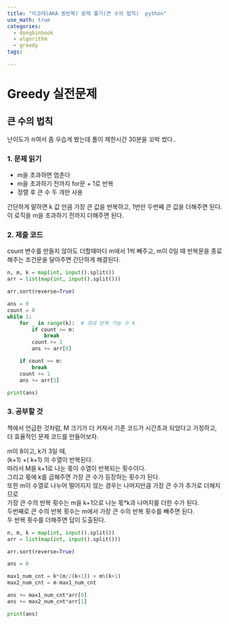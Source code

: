 ```yaml
---
title: "이코테(AKA 동빈북) 문제 풀기(큰 수의 법칙)  python"
use_math: true
categories:
  - dongbinbook
  - algorithm
  - greedy
tags:

---
```



# Greedy 실전문제  

## 큰 수의 법칙  

난이도가 `하`여서 좀 우습게 봤는데 풀이 제한시간 30분을 꼬박 썼다..  



### 1. 문제 읽기  

- m을 초과하면 멈춘다  
- m을 초과하기 전까지 for문 + 1로 반복  
- 정렬 후 큰 수 두 개만 사용  

간단하게 말하면 k 값 만큼 가장 큰 값을 반복하고, 1번만 두번째 큰 값을 더해주면 된다.  
이 로직을 m을 초과하기 전까지 더해주면 된다.  

### 2. 제출 코드  

count 변수를 만들지 않아도 더할때마다 m에서 1씩 빼주고, m이 0일 때 반복문을 종료해주는 조건문을 달아주면 간단하게 해결된다.  

```python
n, m, k = map(int, input().split())
arr = list(map(int, input().split()))

arr.sort(reverse=True) 

ans = 0
count = 0
while 1:
    for _ in range(k):  # 최대 반복 가능 수 k
        if count >= m:
            break
        count += 1
        ans += arr[0]

    if count >= m:
        break
    count += 1
    ans += arr[1]

print(ans)
```


### 3. 공부할 것  

책에서 언급한 것처럼, M 크기가 더 커져서 기존 코드가 시간초과 되었다고 가정하고, 더 효율적인 문제 코드를 만들어보자.  



m이 8이고, k가 3일 때,   
(k+1) +( k+1) 의 수열이 반복된다.  
따라서 M을 k+1로 나눈 몫이 수열이 반복되는 횟수이다.  
그리고 몫에 k를 곱해주면 가장 큰 수가 등장하는 횟수가 된다.  
또한 m이 수열로 나누어 떨어지지 않는 경우는 나머지만큼 가장 큰 수가 추가로 더해지므로   
가장 큰 수의 반복 횟수는 m을 k+1으로 나눈 몫\*k과 나머지를 더한 수가 된다.   
두번째로 큰 수의 반복 횟수는 m에서 가장 큰 수의 반복 횟수를 빼주면 된다.  
두 반복 횟수를 더해주면 답이 도출된다.  

```python
n, m, k = map(int, input().split())
arr = list(map(int, input().split()))

arr.sort(reverse=True)

ans = 0

max1_num_cnt = k*(m//(k+1)) + m%(k+1)
max2_num_cnt = m-max1_num_cnt

ans += max1_num_cnt*arr[0]
ans += max2_num_cnt*arr[1]

print(ans)
```

